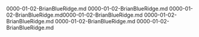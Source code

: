 0000-01-02-BrianBlueRidge.md
0000-01-02-BrianBlueRidge.md
0000-01-02-BrianBlueRidge.md0000-01-02-BrianBlueRidge.md
0000-01-02-BrianBlueRidge.md
0000-01-02-BrianBlueRidge.md
0000-01-02-BrianBlueRidge.md
